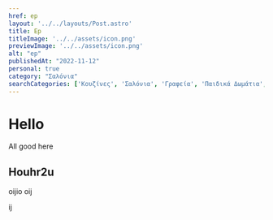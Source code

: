 ```yaml
---
href: ep
layout: '../../layouts/Post.astro'
title: Ep
titleImage: '../../assets/icon.png'
previewImage: '../../assets/icon.png'
alt: "ep"
publishedAt: "2022-11-12"
personal: true
category: "Σαλόνια"
searchCategories: ['Κουζίνες', 'Σαλόνια', 'Γραφεία', 'Παιδικά Δωμάτια', 'Κήποι']
---
```


# Hello

All good here

## Houhr2u

oijio
oij

ij
